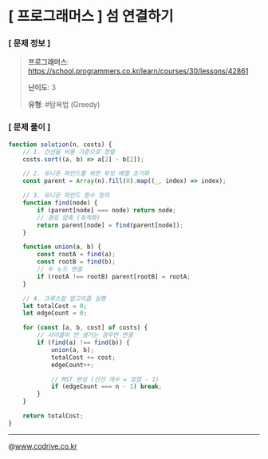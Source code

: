 # [ 프로그래머스 ] 섬 연결하기

### [ 문제 정보 ]
> **프로그래머스**: https://school.programmers.co.kr/learn/courses/30/lessons/42861
> 
> **난이도**: 3
>
> **유형**: #탐욕법 (Greedy)


### [ 문제 풀이 ]
```JavaScript
function solution(n, costs) {
    // 1. 간선을 비용 기준으로 정렬
    costs.sort((a, b) => a[2] - b[2]);

    // 2. 유니온 파인드를 위한 부모 배열 초기화
    const parent = Array(n).fill(0).map((_, index) => index);

    // 3. 유니온 파인드 함수 정의
    function find(node) {
        if (parent[node] === node) return node;
        // 경로 압축 (최적화)
        return parent[node] = find(parent[node]);
    }

    function union(a, b) {
        const rootA = find(a);
        const rootB = find(b);
        // 두 노드 연결
        if (rootA !== rootB) parent[rootB] = rootA;
    }

    // 4. 크루스칼 알고리즘 실행
    let totalCost = 0;
    let edgeCount = 0;

    for (const [a, b, cost] of costs) {
        // 사이클이 안 생기는 경우만 연결
        if (find(a) !== find(b)) {  
            union(a, b);
            totalCost += cost;
            edgeCount++;

            // MST 완성 (간선 개수 = 정점 - 1)
            if (edgeCount === n - 1) break; 
        }
    }

    return totalCost;
}

```


---
@www.codrive.co.kr